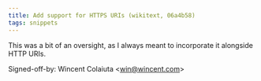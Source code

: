 ```yaml
---
title: Add support for HTTPS URIs (wikitext, 06a4b58)
tags: snippets
---
```


This was a bit of an oversight, as I always meant to incorporate it alongside HTTP URIs.

Signed-off-by: Wincent Colaiuta &lt;win@wincent.com&gt;

